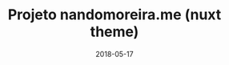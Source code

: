 ---
path: "/projeto/nandomoreira.me-nuxt-theme"
category: ["Open-source"]
title: "Projeto nandomoreira.me (nuxt theme)"
date: 2018-05-17
online: true
opensource: true
repo: "https://github.com/nandomoreirame/nandomoreira.me-nuxt-theme"
image: "./nandomoreira-nuxt-theme.png"
url: "https://nuxt-theme-nandomoreirame.netlify.com/"
description: "🏃 My superfast personal SPA blog/site using Vuejs and Nuxt :D -- Projeto escrito em VueJS utilizando NuxtJS para gerar os arquivos estáticos e hospeda-los n0 Netlify. O código é totalmente Open Source sob licença MIT."
tags: [ "vuejs", "vuex", "nuxtjs", "ecmascript6", "opensource", "netlify" ]
---